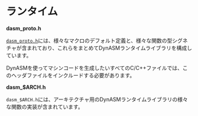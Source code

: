 # ランタイム

**dasm_proto.h**

[`dasm_proto.h`](../dasm_proto.h)には、様々なマクロのデフォルト定義と、様々な関数の型シグネチャが含まれており、これらをまとめてDynASMランタイムライブラリを構成しています。

DynASMを使ってマシンコードを生成したいすべてのC/C++ファイルでは、このヘッダファイルをインクルードする必要があります。

**dasm_$ARCH.h**

`dasm_$ARCH.h`には、アーキテクチャ用のDynASMランタイムライブラリの様々な関数の実装が含まれています。
